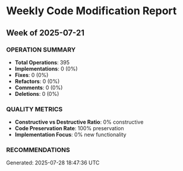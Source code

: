 # Weekly Code Modification Report
## Week of 2025-07-21

### OPERATION SUMMARY
- **Total Operations**: 395
- **Implementations**: 0 (0%)
- **Fixes**: 0 (0%)
- **Refactors**: 0 (0%)
- **Comments**: 0 (0%)
- **Deletions**: 0 (0%)

### QUALITY METRICS
- **Constructive vs Destructive Ratio**: 0% constructive
- **Code Preservation Rate**: 100% preservation
- **Implementation Focus**: 0% new functionality

### RECOMMENDATIONS




Generated: 2025-07-28 18:47:36 UTC
